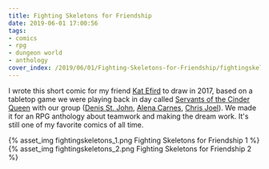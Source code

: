 ```yaml
---
title: Fighting Skeletons for Friendship
date: 2019-06-01 17:00:56
tags:
- comics
- rpg
- dungeon world
- anthology
cover_index: /2019/06/01/Fighting-Skeletons-for-Friendship/fightingskeletons_cover_index.png
---
```

I wrote this short comic for my friend [Kat Efird](https://twitter.com/katefird) to draw in 2017, based on a tabletop game we were playing back in day called [Servants of the Cinder Queen](https://www.drivethrurpg.com/product/137011/Servants-of-the-Cinder-Queen) with our group ([Denis St. John](http://www.deniscomix.com/), [Alena Carnes](https://twitter.com/alenacarnes), [Chris Joel](https://twitter.com/0xcda7a)). We made it for an RPG anthology about teamwork and making the dream work. It's still one of my favorite comics of all time.

{% asset_img fightingskeletons_1.png Fighting Skeletons for Friendship 1 %}
{% asset_img fightingskeletons_2.png Fighting Skeletons for Friendship 2 %}
